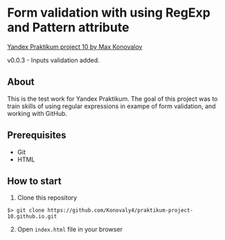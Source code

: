 # Form validation with using RegExp and Pattern attribute

[Yandex Praktikum project 10 by Max Konovalov](https://github.com/Konovaly4/praktikum-project-10.github.io)

v0.0.3 - Inputs validation added.

## About
This is the test work for Yandex Praktikum. The goal of this project was to train skills of using regular expressions in exampe of form validation, and working with GitHub.

## Prerequisites
- Git
- HTML

## How to start

1. Clone this repository
```
$> git clone https://github.com/Konovaly4/praktikum-project-10.github.io.git
```
2. Open `index.html` file in your browser



